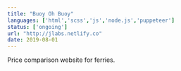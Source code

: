 ```yaml
---
title: "Buoy Oh Buoy"
languages: ['html','scss','js','node.js','puppeteer']
status: ['ongoing']
url: "http://jlabs.netlify.co"
date: 2019-08-01
---
```

Price comparison website for ferries.